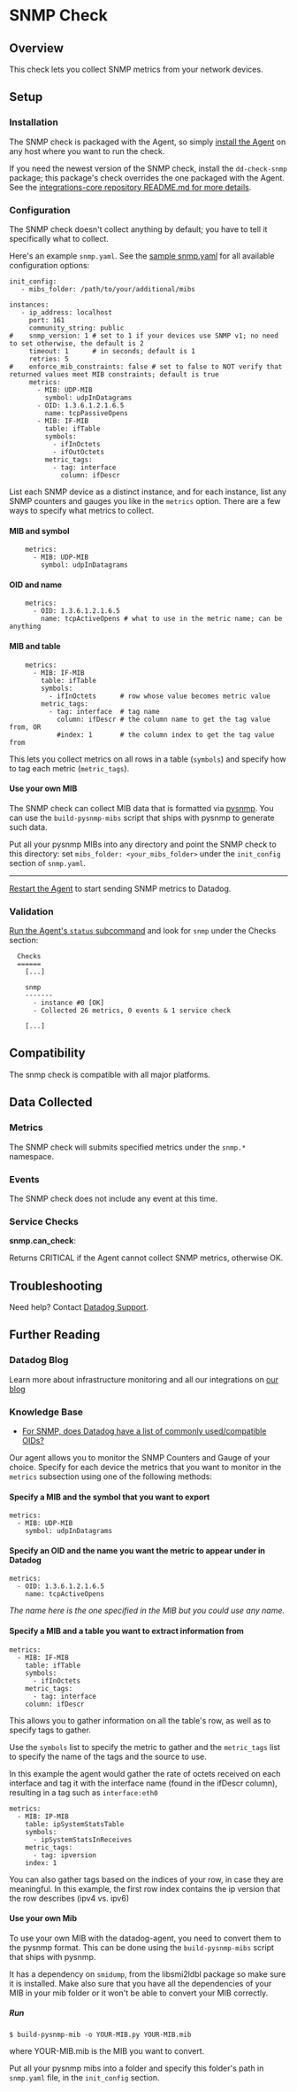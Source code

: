 # SNMP Check

## Overview

This check lets you collect SNMP metrics from your network devices.

## Setup
### Installation

The SNMP check is packaged with the Agent, so simply [install the Agent](https://app.datadoghq.com/account/settings#agent) on any host where you want to run the check.

If you need the newest version of the SNMP check, install the `dd-check-snmp` package; this package's check overrides the one packaged with the Agent. See the [integrations-core repository README.md for more details](https://docs.datadoghq.com/agent/faq/install-core-extra/).

### Configuration

The SNMP check doesn't collect anything by default; you have to tell it specifically what to collect.

Here's an example `snmp.yaml`. See the [sample snmp.yaml](https://github.com/DataDog/integrations-core/blob/master/snmp/conf.yaml.example) for all available configuration options:

```
init_config:
   - mibs_folder: /path/to/your/additional/mibs

instances:
   - ip_address: localhost
     port: 161
     community_string: public
#    snmp_version: 1 # set to 1 if your devices use SNMP v1; no need to set otherwise, the default is 2
     timeout: 1      # in seconds; default is 1
     retries: 5
#    enforce_mib_constraints: false # set to false to NOT verify that returned values meet MIB constraints; default is true
     metrics:
       - MIB: UDP-MIB
         symbol: udpInDatagrams
       - OID: 1.3.6.1.2.1.6.5
         name: tcpPassiveOpens
       - MIB: IF-MIB
         table: ifTable
         symbols:
           - ifInOctets
           - ifOutOctets
         metric_tags:
           - tag: interface
             column: ifDescr
```

List each SNMP device as a distinct instance, and for each instance, list any SNMP counters and gauges you like in the `metrics` option. There are a few ways to specify what metrics to collect.

#### MIB and symbol

```
    metrics:
      - MIB: UDP-MIB
        symbol: udpInDatagrams
```

#### OID and name

```
    metrics:
      - OID: 1.3.6.1.2.1.6.5
        name: tcpActiveOpens # what to use in the metric name; can be anything
```

#### MIB and table

```
    metrics:
      - MIB: IF-MIB
        table: ifTable
        symbols:
          - ifInOctets      # row whose value becomes metric value
        metric_tags:
          - tag: interface  # tag name
            column: ifDescr # the column name to get the tag value from, OR
            #index: 1       # the column index to get the tag value from
```

This lets you collect metrics on all rows in a table (`symbols`) and specify how to tag each metric (`metric_tags`).

#### Use your own MIB

The SNMP check can collect MIB data that is formatted via [pysnmp](https://pypi.python.org/pypi/pysnmp). You can use the `build-pysnmp-mibs` script that ships with pysnmp to generate such data.

Put all your pysnmp MIBs into any directory and point the SNMP check to this directory: set `mibs_folder: <your_mibs_folder>` under the `init_config` section of `snmp.yaml`.

---

[Restart the Agent](https://docs.datadoghq.com/agent/faq/agent-commands/#start-stop-restart-the-agent) to start sending SNMP metrics to Datadog.

### Validation

[Run the Agent's `status` subcommand](https://docs.datadoghq.com/agent/faq/agent-commands/#agent-status-and-information) and look for `snmp` under the Checks section:

```
  Checks
  ======
    [...]

    snmp
    -------
      - instance #0 [OK]
      - Collected 26 metrics, 0 events & 1 service check

    [...]
```

## Compatibility

The snmp check is compatible with all major platforms.

## Data Collected
### Metrics

The SNMP check will submits specified metrics under the `snmp.*` namespace.

### Events
The SNMP check does not include any event at this time.

### Service Checks

**snmp.can_check**:

Returns CRITICAL if the Agent cannot collect SNMP metrics, otherwise OK.

## Troubleshooting
Need help? Contact [Datadog Support](http://docs.datadoghq.com/help/).

## Further Reading
### Datadog Blog
Learn more about infrastructure monitoring and all our integrations on [our blog](https://www.datadoghq.com/blog/)

### Knowledge Base

* [For SNMP, does Datadog have a list of commonly used/compatible OIDs?  ](https://docs.datadoghq.com/integrations/faq/for-snmp-does-datadog-have-a-list-of-commonly-used-compatible-oids)

Our agent allows you to monitor the SNMP Counters and Gauge of your choice. Specify for each device the metrics that you want to monitor in the ```metrics``` subsection using one of the following methods:

#### Specify a MIB and the symbol that you want to export

    metrics:
      - MIB: UDP-MIB
        symbol: udpInDatagrams

#### Specify an OID and the name you want the metric to appear under in Datadog

    metrics:
      - OID: 1.3.6.1.2.1.6.5
        name: tcpActiveOpens

*The name here is the one specified in the MIB but you could use any name.*

#### Specify a MIB and a table you want to extract information from

    metrics:
      - MIB: IF-MIB
        table: ifTable
        symbols:
          - ifInOctets
        metric_tags:
          - tag: interface
        column: ifDescr

This allows you to gather information on all the table's row, as well as to specify tags to gather.

Use the ```symbols``` list to specify the metric to gather and the ```metric_tags``` list to specify the name of the tags and the source to use.

In this example the agent would gather the rate of octets received on each interface and tag it with the interface name (found in the ifDescr column), resulting in a tag such as ```interface:eth0```

    metrics:
      - MIB: IP-MIB
        table: ipSystemStatsTable
        symbols:
          - ipSystemStatsInReceives
        metric_tags:
          - tag: ipversion
        index: 1

You can also gather tags based on the indices of your row, in case they are meaningful. In this example, the first row index contains the ip version that the row describes (ipv4 vs. ipv6)

#### Use your own Mib

To use your own MIB with the datadog-agent, you need to convert them to the pysnmp format. This can be done using the ```build-pysnmp-mibs``` script that ships with pysnmp.

It has a dependency on ```smidump```, from the libsmi2ldbl package so make sure it is installed. Make also sure that you have all the dependencies of your MIB in your mib folder or it won't be able to convert your MIB correctly.

##### Run

    $ build-pysnmp-mib -o YOUR-MIB.py YOUR-MIB.mib

where YOUR-MIB.mib is the MIB you want to convert.

Put all your pysnmp mibs into a folder and specify this folder's path in ```snmp.yaml``` file, in the ```init_config``` section.
